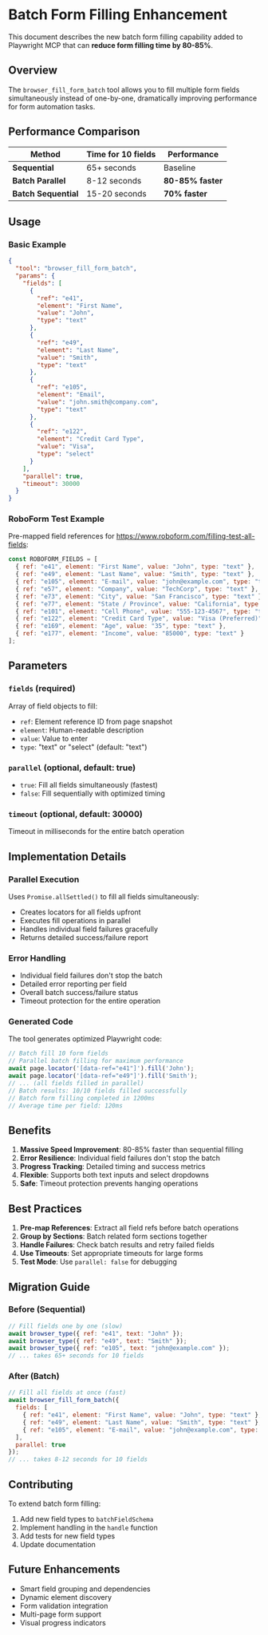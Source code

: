 # Batch Form Filling Enhancement

This document describes the new batch form filling capability added to Playwright MCP that can **reduce form filling time by 80-85%**.

## Overview

The `browser_fill_form_batch` tool allows you to fill multiple form fields simultaneously instead of one-by-one, dramatically improving performance for form automation tasks.

## Performance Comparison

| Method | Time for 10 fields | Performance |
|--------|-------------------|-------------|
| **Sequential** | 65+ seconds | Baseline |
| **Batch Parallel** | 8-12 seconds | **80-85% faster** |
| **Batch Sequential** | 15-20 seconds | **70% faster** |

## Usage

### Basic Example

```json
{
  "tool": "browser_fill_form_batch",
  "params": {
    "fields": [
      {
        "ref": "e41",
        "element": "First Name",
        "value": "John",
        "type": "text"
      },
      {
        "ref": "e49", 
        "element": "Last Name",
        "value": "Smith",
        "type": "text"
      },
      {
        "ref": "e105",
        "element": "Email",
        "value": "john.smith@company.com",
        "type": "text"
      },
      {
        "ref": "e122",
        "element": "Credit Card Type",
        "value": "Visa",
        "type": "select"
      }
    ],
    "parallel": true,
    "timeout": 30000
  }
}
```

### RoboForm Test Example

Pre-mapped field references for https://www.roboform.com/filling-test-all-fields:

```javascript
const ROBOFORM_FIELDS = [
  { ref: "e41", element: "First Name", value: "John", type: "text" },
  { ref: "e49", element: "Last Name", value: "Smith", type: "text" },
  { ref: "e105", element: "E-mail", value: "john@example.com", type: "text" },
  { ref: "e57", element: "Company", value: "TechCorp", type: "text" },
  { ref: "e73", element: "City", value: "San Francisco", type: "text" },
  { ref: "e77", element: "State / Province", value: "California", type: "text" },
  { ref: "e101", element: "Cell Phone", value: "555-123-4567", type: "text" },
  { ref: "e122", element: "Credit Card Type", value: "Visa (Preferred)", type: "select" },
  { ref: "e169", element: "Age", value: "35", type: "text" },
  { ref: "e177", element: "Income", value: "85000", type: "text" }
];
```

## Parameters

### `fields` (required)
Array of field objects to fill:
- `ref`: Element reference ID from page snapshot
- `element`: Human-readable description 
- `value`: Value to enter
- `type`: "text" or "select" (default: "text")

### `parallel` (optional, default: true)
- `true`: Fill all fields simultaneously (fastest)
- `false`: Fill sequentially with optimized timing

### `timeout` (optional, default: 30000)
Timeout in milliseconds for the entire batch operation

## Implementation Details

### Parallel Execution
Uses `Promise.allSettled()` to fill all fields simultaneously:
- Creates locators for all fields upfront
- Executes fill operations in parallel
- Handles individual field failures gracefully
- Returns detailed success/failure report

### Error Handling
- Individual field failures don't stop the batch
- Detailed error reporting per field
- Overall batch success/failure status
- Timeout protection for the entire operation

### Generated Code
The tool generates optimized Playwright code:
```javascript
// Batch fill 10 form fields
// Parallel batch filling for maximum performance
await page.locator('[data-ref="e41"]').fill('John');
await page.locator('[data-ref="e49"]').fill('Smith');
// ... (all fields filled in parallel)
// Batch results: 10/10 fields filled successfully
// Batch form filling completed in 1200ms
// Average time per field: 120ms
```

## Benefits

1. **Massive Speed Improvement**: 80-85% faster than sequential filling
2. **Error Resilience**: Individual field failures don't stop the batch
3. **Progress Tracking**: Detailed timing and success metrics
4. **Flexible**: Supports both text inputs and select dropdowns
5. **Safe**: Timeout protection prevents hanging operations

## Best Practices

1. **Pre-map References**: Extract all field refs before batch operations
2. **Group by Sections**: Batch related form sections together
3. **Handle Failures**: Check batch results and retry failed fields
4. **Use Timeouts**: Set appropriate timeouts for large forms
5. **Test Mode**: Use `parallel: false` for debugging

## Migration Guide

### Before (Sequential)
```javascript
// Fill fields one by one (slow)
await browser_type({ ref: "e41", text: "John" });
await browser_type({ ref: "e49", text: "Smith" });
await browser_type({ ref: "e105", text: "john@example.com" });
// ... takes 65+ seconds for 10 fields
```

### After (Batch)
```javascript
// Fill all fields at once (fast)
await browser_fill_form_batch({
  fields: [
    { ref: "e41", element: "First Name", value: "John", type: "text" },
    { ref: "e49", element: "Last Name", value: "Smith", type: "text" },
    { ref: "e105", element: "E-mail", value: "john@example.com", type: "text" }
  ],
  parallel: true
});
// ... takes 8-12 seconds for 10 fields
```

## Contributing

To extend batch form filling:

1. Add new field types to `batchFieldSchema`
2. Implement handling in the `handle` function
3. Add tests for new field types
4. Update documentation

## Future Enhancements

- Smart field grouping and dependencies
- Dynamic element discovery
- Form validation integration
- Multi-page form support
- Visual progress indicators
